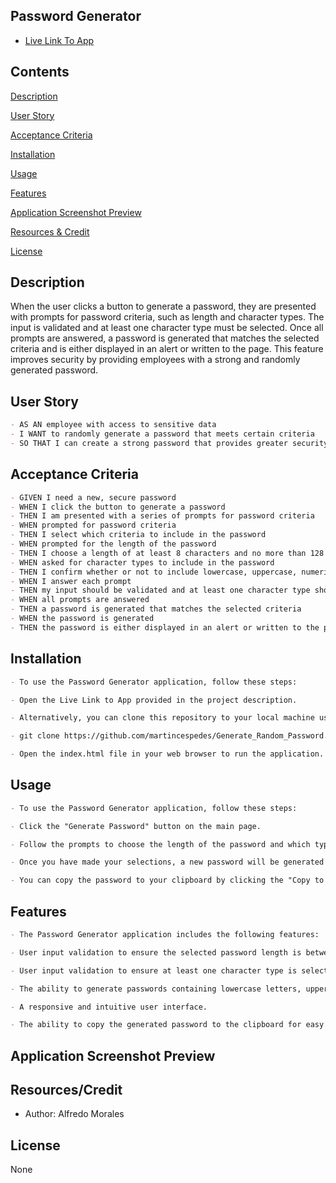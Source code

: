 ## Password Generator

- [Live Link To App]()

## Contents

[Description](#description)

[User Story](#user-story)

[Acceptance Criteria](#acceptance-criteria)

[Installation](#installation)

[Usage](#usage)

[Features](#features)

[Application Screenshot Preview](#application-screenshot-preview)

[Resources & Credit](#resourcescredit)

[License](#license)

## Description

When the user clicks a button to generate a password, they are presented with prompts for password criteria, such as length and character types. The input is validated and at least one character type must be selected. Once all prompts are answered, a password is generated that matches the selected criteria and is either displayed in an alert or written to the page. This feature improves security by providing employees with a strong and randomly generated password.

## User Story

```md
- AS AN employee with access to sensitive data
- I WANT to randomly generate a password that meets certain criteria
- SO THAT I can create a strong password that provides greater security
```

## Acceptance Criteria

```md
- GIVEN I need a new, secure password
- WHEN I click the button to generate a password
- THEN I am presented with a series of prompts for password criteria
- WHEN prompted for password criteria
- THEN I select which criteria to include in the password
- WHEN prompted for the length of the password
- THEN I choose a length of at least 8 characters and no more than 128 characters
- WHEN asked for character types to include in the password
- THEN I confirm whether or not to include lowercase, uppercase, numeric, and/or special characters
- WHEN I answer each prompt
- THEN my input should be validated and at least one character type should be selected
- WHEN all prompts are answered
- THEN a password is generated that matches the selected criteria
- WHEN the password is generated
- THEN the password is either displayed in an alert or written to the page
```

## Installation

```md
- To use the Password Generator application, follow these steps:

- Open the Live Link to App provided in the project description.

- Alternatively, you can clone this repository to your local machine using Git:

- git clone https://github.com/martincespedes/Generate_Random_Password.git

- Open the index.html file in your web browser to run the application.
```

## Usage

```md
- To use the Password Generator application, follow these steps:

- Click the "Generate Password" button on the main page.

- Follow the prompts to choose the length of the password and which types of characters to include.

- Once you have made your selections, a new password will be generated and displayed on the page.

- You can copy the password to your clipboard by clicking the "Copy to Clipboard" button
```

## Features

```md
- The Password Generator application includes the following features:

- User input validation to ensure the selected password length is between 8 and 128 characters.

- User input validation to ensure at least one character type is selected.

- The ability to generate passwords containing lowercase letters, uppercase letters, numbers, and special characters.

- A responsive and intuitive user interface.

- The ability to copy the generated password to the clipboard for easy use.
```

## Application Screenshot Preview



## Resources/Credit

- Author: Alfredo Morales

## License
None
